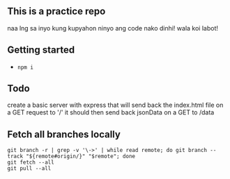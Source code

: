 ## This is a practice repo

naa lng sa inyo kung kupyahon ninyo ang code nako dinhi!
wala koi labot!

## Getting started
* `npm i`

## Todo

create a basic server with express
that will send back the index.html file on a GET request to '/'
it should then send back jsonData on a GET to /data

## Fetch all branches locally

```
git branch -r | grep -v '\->' | while read remote; do git branch --track "${remote#origin/}" "$remote"; done
git fetch --all
git pull --all
```
